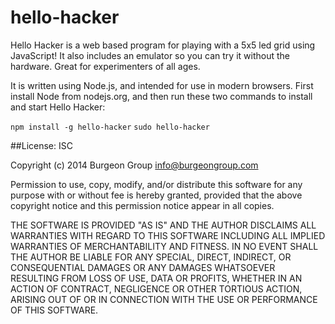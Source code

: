 # hello-hacker

Hello Hacker is a web based program for playing with a 5x5 led grid using
JavaScript! It also includes an emulator so you can try it without the hardware.
Great for experimenters of all ages.

It is written using Node.js, and intended for use in modern browsers.
First install Node from nodejs.org, and then run these two commands
to install and start Hello Hacker:

`npm install -g hello-hacker`
`sudo hello-hacker`

##License: ISC

Copyright (c) 2014 Burgeon Group <info@burgeongroup.com>

Permission to use, copy, modify, and/or distribute this software for any
purpose with or without fee is hereby granted, provided that the above
copyright notice and this permission notice appear in all copies.

THE SOFTWARE IS PROVIDED "AS IS" AND THE AUTHOR DISCLAIMS ALL WARRANTIES WITH
REGARD TO THIS SOFTWARE INCLUDING ALL IMPLIED WARRANTIES OF MERCHANTABILITY
AND FITNESS. IN NO EVENT SHALL THE AUTHOR BE LIABLE FOR ANY SPECIAL, DIRECT,
INDIRECT, OR CONSEQUENTIAL DAMAGES OR ANY DAMAGES WHATSOEVER RESULTING FROM
LOSS OF USE, DATA OR PROFITS, WHETHER IN AN ACTION OF CONTRACT, NEGLIGENCE OR
OTHER TORTIOUS ACTION, ARISING OUT OF OR IN CONNECTION WITH THE USE OR
PERFORMANCE OF THIS SOFTWARE.

